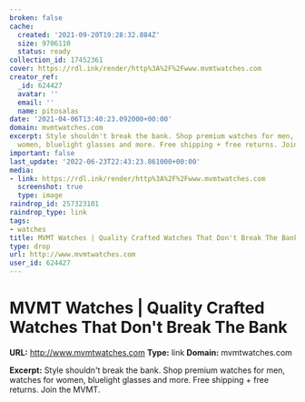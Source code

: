 ```yaml
---
broken: false
cache:
  created: '2021-09-20T19:28:32.884Z'
  size: 9706110
  status: ready
collection_id: 17452361
cover: https://rdl.ink/render/http%3A%2F%2Fwww.mvmtwatches.com
creator_ref:
  _id: 624427
  avatar: ''
  email: ''
  name: pitosalas
date: '2021-04-06T13:40:23.092000+00:00'
domain: mvmtwatches.com
excerpt: Style shouldn't break the bank. Shop premium watches for men, watches for
  women, bluelight glasses and more. Free shipping + free returns. Join the MVMT.
important: false
last_update: '2022-06-23T22:43:23.861000+00:00'
media:
- link: https://rdl.ink/render/http%3A%2F%2Fwww.mvmtwatches.com
  screenshot: true
  type: image
raindrop_id: 257323101
raindrop_type: link
tags:
- watches
title: MVMT Watches | Quality Crafted Watches That Don't Break The Bank
type: drop
url: http://www.mvmtwatches.com
user_id: 624427
---
```


# MVMT Watches | Quality Crafted Watches That Don't Break The Bank

**URL:** http://www.mvmtwatches.com
**Type:** link
**Domain:** mvmtwatches.com

**Excerpt:** Style shouldn't break the bank. Shop premium watches for men, watches for women, bluelight glasses and more. Free shipping + free returns. Join the MVMT.
